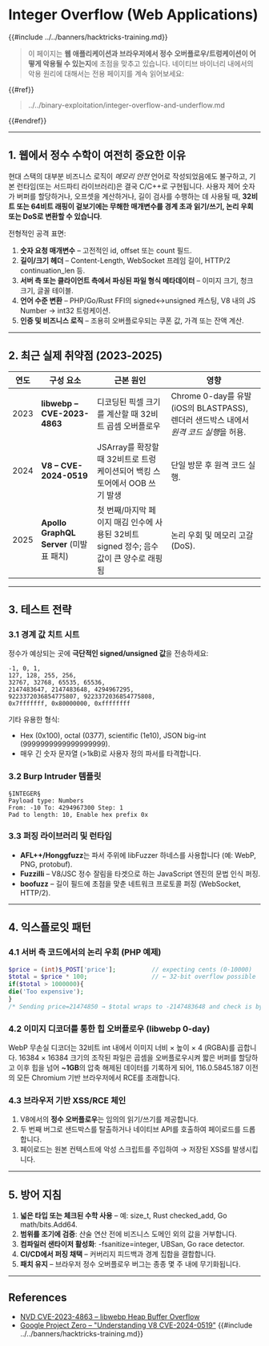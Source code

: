 # Integer Overflow (Web Applications)

{{#include ../../banners/hacktricks-training.md}}

> 이 페이지는 **웹 애플리케이션과 브라우저에서 정수 오버플로우/트렁케이션이 어떻게 악용될 수 있는지**에 초점을 맞추고 있습니다. 네이티브 바이너리 내에서의 악용 원리에 대해서는 전용 페이지를 계속 읽어보세요:
>
>
{{#ref}}
> ../../binary-exploitation/integer-overflow-and-underflow.md
>
{{#endref}}

---

## 1. 웹에서 정수 수학이 여전히 중요한 이유

현대 스택의 대부분 비즈니스 로직이 *메모리 안전* 언어로 작성되었음에도 불구하고, 기본 런타임(또는 서드파티 라이브러리)은 결국 C/C++로 구현됩니다. 사용자 제어 숫자가 버퍼를 할당하거나, 오프셋을 계산하거나, 길이 검사를 수행하는 데 사용될 때, **32비트 또는 64비트 래핑이 겉보기에는 무해한 매개변수를 경계 초과 읽기/쓰기, 논리 우회 또는 DoS로 변환할 수 있습니다**.

전형적인 공격 표면:

1. **숫자 요청 매개변수** – 고전적인 id, offset 또는 count 필드.
2. **길이/크기 헤더** – Content-Length, WebSocket 프레임 길이, HTTP/2 continuation_len 등.
3. **서버 측 또는 클라이언트 측에서 파싱된 파일 형식 메타데이터** – 이미지 크기, 청크 크기, 글꼴 테이블.
4. **언어 수준 변환** – PHP/Go/Rust FFI의 signed↔unsigned 캐스팅, V8 내의 JS Number → int32 트렁케이션.
5. **인증 및 비즈니스 로직** – 조용히 오버플로우되는 쿠폰 값, 가격 또는 잔액 계산.

---

## 2. 최근 실제 취약점 (2023-2025)

| 연도 | 구성 요소 | 근본 원인 | 영향 |
|------|-----------|-----------|--------|
| 2023 | **libwebp – CVE-2023-4863** | 디코딩된 픽셀 크기를 계산할 때 32비트 곱셈 오버플로우 | Chrome 0-day를 유발 (iOS의 BLASTPASS), 렌더러 샌드박스 내에서 *원격 코드 실행*을 허용.  |
| 2024 | **V8 – CVE-2024-0519** | JSArray를 확장할 때 32비트로 트렁케이션되어 백킹 스토어에서 OOB 쓰기 발생 | 단일 방문 후 원격 코드 실행.  |
| 2025 | **Apollo GraphQL Server** (미발표 패치) | 첫 번째/마지막 페이지 매김 인수에 사용된 32비트 signed 정수; 음수 값이 큰 양수로 래핑됨 | 논리 우회 및 메모리 고갈 (DoS). |

---

## 3. 테스트 전략

### 3.1 경계 값 치트 시트

정수가 예상되는 곳에 **극단적인 signed/unsigned 값**을 전송하세요:
```
-1, 0, 1,
127, 128, 255, 256,
32767, 32768, 65535, 65536,
2147483647, 2147483648, 4294967295,
9223372036854775807, 9223372036854775808,
0x7fffffff, 0x80000000, 0xffffffff
```
기타 유용한 형식:
* Hex (0x100), octal (0377), scientific (1e10), JSON big-int (9999999999999999999).
* 매우 긴 숫자 문자열 (>1kB)로 사용자 정의 파서를 타격합니다.

### 3.2 Burp Intruder 템플릿
```
§INTEGER§
Payload type: Numbers
From: -10 To: 4294967300 Step: 1
Pad to length: 10, Enable hex prefix 0x
```
### 3.3 퍼징 라이브러리 및 런타임

* **AFL++/Honggfuzz**는 파서 주위에 libFuzzer 하네스를 사용합니다 (예: WebP, PNG, protobuf).
* **Fuzzilli** – V8/JSC 정수 잘림을 타겟으로 하는 JavaScript 엔진의 문법 인식 퍼징.
* **boofuzz** – 길이 필드에 초점을 맞춘 네트워크 프로토콜 퍼징 (WebSocket, HTTP/2).

---

## 4. 익스플로잇 패턴

### 4.1 서버 측 코드에서의 논리 우회 (PHP 예제)
```php
$price = (int)$_POST['price'];          // expecting cents (0-10000)
$total = $price * 100;                  // ← 32-bit overflow possible
if($total > 1000000){
die('Too expensive');
}
/* Sending price=21474850 → $total wraps to ‑2147483648 and check is bypassed */
```
### 4.2 이미지 디코더를 통한 힙 오버플로우 (libwebp 0-day)
WebP 무손실 디코더는 32비트 int 내에서 이미지 너비 × 높이 × 4 (RGBA)를 곱합니다. 16384 × 16384 크기의 조작된 파일은 곱셈을 오버플로우시켜 짧은 버퍼를 할당하고 이후 힙을 넘어 **~1GB**의 압축 해제된 데이터를 기록하게 되어, 116.0.5845.187 이전의 모든 Chromium 기반 브라우저에서 RCE를 초래합니다.

### 4.3 브라우저 기반 XSS/RCE 체인
1. V8에서의 **정수 오버플로우**는 임의의 읽기/쓰기를 제공합니다.
2. 두 번째 버그로 샌드박스를 탈출하거나 네이티브 API를 호출하여 페이로드를 드롭합니다.
3. 페이로드는 원본 컨텍스트에 악성 스크립트를 주입하여 → 저장된 XSS를 발생시킵니다.

---

## 5. 방어 지침

1. **넓은 타입 또는 체크된 수학 사용** – 예: size_t, Rust checked_add, Go math/bits.Add64.
2. **범위를 조기에 검증**: 산술 연산 전에 비즈니스 도메인 외의 값을 거부합니다.
3. **컴파일러 샌타이저 활성화**: -fsanitize=integer, UBSan, Go race detector.
4. **CI/CD에서 퍼징 채택** – 커버리지 피드백과 경계 집합을 결합합니다.
5. **패치 유지** – 브라우저 정수 오버플로우 버그는 종종 몇 주 내에 무기화됩니다.

---

## References

* [NVD CVE-2023-4863 – libwebp Heap Buffer Overflow](https://nvd.nist.gov/vuln/detail/CVE-2023-4863)
* [Google Project Zero – "Understanding V8 CVE-2024-0519"](https://googleprojectzero.github.io/)
{{#include ../../banners/hacktricks-training.md}}
